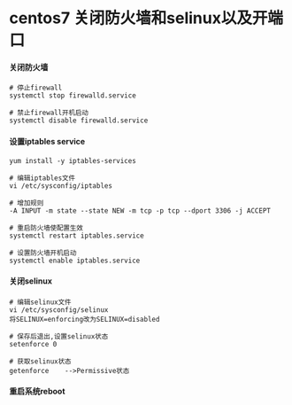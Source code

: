 # centos7 关闭防火墙和selinux以及开端口

#### 关闭防火墙
	# 停止firewall
	systemctl stop firewalld.service

	# 禁止firewall开机启动
	systemctl disable firewalld.service

#### 设置iptables service
	yum install -y iptables-services

	# 编辑iptables文件
	vi /etc/sysconfig/iptables

	# 增加规则
	-A INPUT -m state --state NEW -m tcp -p tcp --dport 3306 -j ACCEPT
 	
	# 重启防火墙使配置生效
	systemctl restart iptables.service

	# 设置防火墙开机启动
 	systemctl enable iptables.service

#### 关闭selinux
	# 编辑selinux文件
	vi /etc/sysconfig/selinux
	将SELINUX=enforcing改为SELINUX=disabled
	
	# 保存后退出,设置selinux状态
	setenforce 0
	
	# 获取selinux状态
	getenforce    -->Permissive状态

#### 重启系统reboot
	
